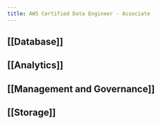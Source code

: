 ```yaml
---
title: AWS Certified Data Engineer - Associate
---
```

## [[Database]] 

## [[Analytics]]

## [[Management and Governance]]

## [[Storage]]

